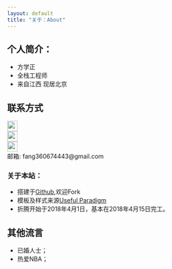 ```yaml
---
layout: default
title: "关于：About"
---
```


## 个人简介：

* 方学正
* 全栈工程师 
* 来自江西 现居北京

## 联系方式

<p class="contact">
 <a href="http://weibo.com/ouyanglip" title="微博联系我"><img src="http://www.sinaimg.cn/blog/developer/wiki/LOGO_32x32.png" width="24" height="24" style="display:inline-block;vertical-align:middle"></a><br/>
        <a href="http://www.zhihu.com/people/lippi-ouyang" title="知乎联系我"><img src="http://www.zhihu.com/favicon.ico" width="24" height="24" style="display:inline-block;vertical-align:middle"></a><br/>
 <a href="https://github.com/fangxuezheng" title="Github联系我"><img src="http://www.github.com/favicon.ico" width="24" height="24" style="display:inline-block;vertical-align:middle"></a><br/>
邮箱: fang360674443@gmail.com 
</p>

### 关于本站：

* 搭建于[Github](https://github.com/fangxuezheng/fangxuezheng.github.io),欢迎Fork
* 模板及样式来源[Useful Paradigm](http://usefulparadigm.com/)
* 折腾开始于2018年4月1日，基本在2018年4月15日完工。

## 其他流言
* 已婚人士；
* 热爱NBA；
